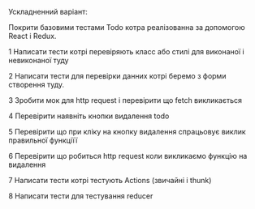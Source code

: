 Ускладненний варіант:

Покрити базовими тестами Todo котра реалізованна за допомогою React і Redux.

1 Написати тести котрі перевіряють класс або стилі для виконаної і невиконаної туду

2 Написати тести для перевірки данних котрі беремо з форми створення туду.

3 Зробити мок для http request і перевірити що fetch викликається

4 Перевірити наявніть кнопки видалення todo

5 Перевірити що при кліку на кнопку видалення спрацьовує виклик правильної функціїї

6 Перевірити що робиться http request коли викликаємо функцію на видалення

7 Написати тести котрі тестують Actions (звичайні і thunk)

8 Написати тести для тестування reducer
